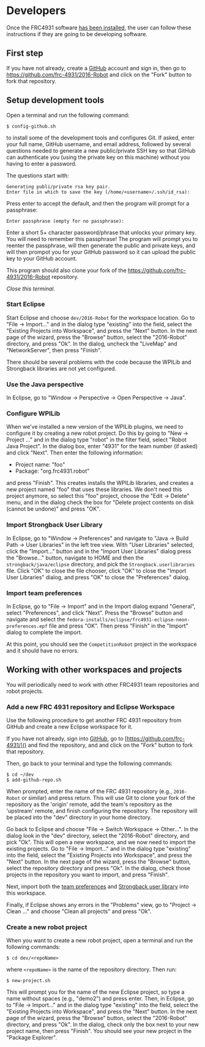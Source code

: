 # Developers

Once the FRC4931 software [has been installed](http://github.com/frc-4931/fedora-installs/users/README.md), the user can follow these instructions if they are going to be developing software.

## First step

If you have not already, create a [GitHub](http://github.com) account and sign in, then go to https://github.com/frc-4931/2016-Robot and click on the "Fork" button to fork that repository.

## Setup development tools

Open a terminal and run the following command:

    $ config-github.sh

to install some of the development tools and configures Git. If asked, enter your full name, GitHub username, and email address, followed by several questions needed to generate a new public/private SSH key so that GitHub can authenticate you (using the private key on this machine) without you having to enter a password.

The questions start with:

    Generating publi/private rsa key pair.
    Enter file in which to save the key (/home/<username>/.ssh/id_rsa):

Press enter to accept the default, and then the program will prompt for a passphrase:

    Enter passphrase (empty for no passphrase):

Enter a short 5+ character password/phrase that unlocks your primary key. You will need to remember this passphrase! The program will prompt you to reenter the passphrase, will then generate the public and private keys, and will then prompot you for your GitHub password so it can upload the public key to your GitHub account.

This program should also clone your fork of the https://github.com/frc-4931/2016-Robot repository.

*Close this terminal.*

### Start Eclipse

Start Eclipse and choose `dev/2016-Robot` for the workspace location. Go to "File -> Import..." and in the dialog type "existing" into the field, select the "Existing Projects into Workspace", and press the "Next" button. In the next page of the wizard, press the "Browse" button, select the "2016-Robot" directory, and press "Ok". In the dialog, uncheck the "LiveMap" and "NetworkServer", then press "Finish".

There should be several problems with the code because the WPILib and Strongback libraries are not yet configured.

### Use the Java perspective

In Eclipse, go to "Window -> Perspective -> Open Perspective -> Java".

### Configure WPILib

When we've installed a new version of the WPILib plugins, we need to configure it by creating a new robot project. Do this by going to "New -> Project ..." and in the dialog type "robot" in the filter field, select "Robot Java Project". In the dialog box, enter "4931" for the team number (if asked) and click "Next". Then enter the following information:

* Project name: "foo"
* Package: "org.frc4931.robot"

and press "Finish". This creates installs the WPILib libraries, and creates a new project named "foo" that uses these libraries. We don't need this project anymore, so select this "foo" project, choose the "Edit -> Delete" menu, and in the dialog check the box for "Delete project contents on disk (cannot be undone)" and press "OK".

### Import Strongback User Library

In Eclipse, go to "Window -> Preferences" and navigate to "Java -> Build Path -> User Libraries" in the left tree view. With "User Libraries" selected, click the "Import..." button and in the "Import User Libraries" dialog press the "Browse..." button, navigate to HOME and then the `strongback/java/eclipse` directory, and pick the `Strongback.userlibraries` file. Click "OK" to close the file chooser, click "OK" to close the "Import User Libraries" dialog, and press "OK" to close the "Preferences" dialog.

### Import team preferences

In Eclipse, go to "File -> Import" and in the Import dialog expand "General", select "Preferences", and click "Next". Press the "Browse" button and navigate and select the `fedora-installs/eclipse/frc4931-eclipse-neon-preferences.epf` file and press "OK". Then press "Finish" in the "Import" dialog to complete the import.

At this point, you should see the `CompetitionRobot` project in the workspace and it should have no errors.



## Working with other workspaces and projects

You will periodically need to work with other FRC4931 team repositories and robot projects.

### Add a new FRC 4931 repository and Eclipse Workspace

Use the following procedure to get another FRC 4931 repository from GitHub and create a new Eclipse workspace for it.

If you have not already, sign into [GitHub](http://github.com), go to [https://github.com/frc-4931/]() and find the repository, and and click on the "Fork" button to fork that repository.

Then, go back to your terminal and type the following commands:

    $ cd ~/dev
    $ add-github-repo.sh

When prompted, enter the name of the FRC 4931 repository (e.g., `2016-Robot` or similar) and press return. This will use Git to clone your fork of the repository as the 'origin' remote, add the team's repository as the 'upstream' remote, and finish configuring the repository. The repository will be placed into the "dev" directory in your home directory.

Go back to Eclipse and choose "File -> Switch Workspace -> Other...". In the dialog look in the "dev" directory, select the "2016-Robot" directory, and pick "Ok". This will open a new workspace, and we now need to import the existing projects. Go to "File -> Import..." and in the dialog type "existing" into the field, select the "Existing Projects into Workspace", and press the "Next" button. In the next page of the wizard, press the "Browse" button, select the repository directory and press "Ok". In the dialog, check those projects in the repository you want to import, and press "Finish".

Next, import both the [team preferences](#import-team-preferences) and [Strongback user library](#import-strongback-user-library) into this workspace.

Finally, if Eclipse shows any errors in the "Problems" view, go to "Project -> Clean ..." and choose "Clean all projects" and press "Ok". 

### Create a new robot project

When you want to create a new robot project, open a terminal and run the following commands:

    $ cd dev/<repoName>

where `<repoName>` is the name of the repository directory. Then run:

    $ new-project.sh

This will prompt you for the name of the new Eclipse project, so type a name without spaces (e.g., "demo2") and press enter. Then, in Eclipse, go to "File -> Import..." and in the dialog type "existing" into the field, select the "Existing Projects into Workspace", and press the "Next" button. In the next page of the wizard, press the "Browse" button, select the "2016-Robot" directory, and press "Ok". In the dialog, check only the box next to your new project name, then press "Finish". You should see your new project in the "Package Explorer".


